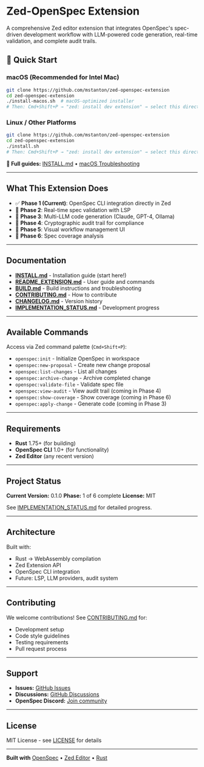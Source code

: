 # Zed-OpenSpec Extension

A comprehensive Zed editor extension that integrates OpenSpec's spec-driven development workflow with LLM-powered code generation, real-time validation, and complete audit trails.

## 🚀 Quick Start

### macOS (Recommended for Intel Mac)
```bash
git clone https://github.com/mstanton/zed-openspec-extension
cd zed-openspec-extension
./install-macos.sh  # macOS-optimized installer
# Then: Cmd+Shift+P → "zed: install dev extension" → select this directory
```

### Linux / Other Platforms
```bash
git clone https://github.com/mstanton/zed-openspec-extension
cd zed-openspec-extension
./install.sh
# Then: Cmd+Shift+P → "zed: install dev extension" → select this directory
```

**📖 Full guides:** [INSTALL.md](INSTALL.md) • [macOS Troubleshooting](INSTALL_MACOS.md)

---

## What This Extension Does

- ✅ **Phase 1 (Current)**: OpenSpec CLI integration directly in Zed
- 🚧 **Phase 2**: Real-time spec validation with LSP
- 🚧 **Phase 3**: Multi-LLM code generation (Claude, GPT-4, Ollama)
- 🚧 **Phase 4**: Cryptographic audit trail for compliance
- 🚧 **Phase 5**: Visual workflow management UI
- 🚧 **Phase 6**: Spec coverage analysis

---

## Documentation

- **[INSTALL.md](INSTALL.md)** - Installation guide (start here!)
- **[README_EXTENSION.md](README_EXTENSION.md)** - User guide and commands
- **[BUILD.md](BUILD.md)** - Build instructions and troubleshooting
- **[CONTRIBUTING.md](CONTRIBUTING.md)** - How to contribute
- **[CHANGELOG.md](CHANGELOG.md)** - Version history
- **[IMPLEMENTATION_STATUS.md](IMPLEMENTATION_STATUS.md)** - Development progress

---

## Available Commands

Access via Zed command palette (`Cmd+Shift+P`):

- `openspec:init` - Initialize OpenSpec in workspace
- `openspec:new-proposal` - Create new change proposal
- `openspec:list-changes` - List all changes
- `openspec:archive-change` - Archive completed change
- `openspec:validate-file` - Validate spec file
- `openspec:view-audit` - View audit trail (coming in Phase 4)
- `openspec:show-coverage` - Show coverage (coming in Phase 6)
- `openspec:apply-change` - Generate code (coming in Phase 3)

---

## Requirements

- **Rust** 1.75+ (for building)
- **OpenSpec CLI** 1.0+ (for functionality)
- **Zed Editor** (any recent version)

---

## Project Status

**Current Version:** 0.1.0
**Phase:** 1 of 6 complete
**License:** MIT

See [IMPLEMENTATION_STATUS.md](IMPLEMENTATION_STATUS.md) for detailed progress.

---

## Architecture

Built with:
- Rust → WebAssembly compilation
- Zed Extension API
- OpenSpec CLI integration
- Future: LSP, LLM providers, audit system

---

## Contributing

We welcome contributions! See [CONTRIBUTING.md](CONTRIBUTING.md) for:
- Development setup
- Code style guidelines
- Testing requirements
- Pull request process

---

## Support

- **Issues:** [GitHub Issues](https://github.com/mstanton/zed-openspec-extension/issues)
- **Discussions:** [GitHub Discussions](https://github.com/mstanton/zed-openspec-extension/discussions)
- **OpenSpec Discord:** [Join community](https://discord.gg/YctCnvvshC)

---

## License

MIT License - see [LICENSE](LICENSE) for details

---

**Built with** [OpenSpec](https://github.com/Fission-AI/OpenSpec) • [Zed Editor](https://zed.dev) • [Rust](https://rust-lang.org)
